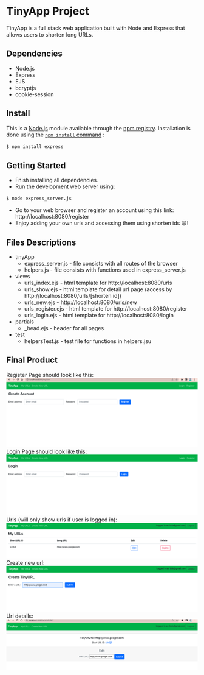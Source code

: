 # TinyApp Project

TinyApp is a full stack web application built with Node and Express that allows users to shorten long URLs.

## Dependencies

- Node.js
- Express
- EJS
- bcryptjs
- cookie-session
## Install

This is a [Node.js](https://nodejs.org/en/) module available through the
[npm registry](https://www.npmjs.com/). Installation is done using the
[`npm install` command](https://docs.npmjs.com/getting-started/installing-npm-packages-locally) :

```sh
$ npm install express
```

## Getting Started

- Fnish installing all dependencies.
- Run the development web server using:
```sh
$ node express_server.js
```
- Go to your web browser and register an account using this link: http://localhost:8080/register
- Enjoy adding your own urls and accessing them using shorten ids 😄!

## Files Descriptions
  - tinyApp
    - express_server.js - file consists with all routes of the browser
    - helpers.js - file consists with functions used in express_server.js
- views
  - urls_index.ejs - html template for http://localhost:8080/urls
  - urls_show.ejs - html template for detail url page (access by http://localhost:8080/urls/[shorten id])
  - urls_new.ejs - http://localhost:8080/urls/new
  - urls_register.ejs - html template for http://localhost:8080/register
  - urls_login.ejs - html template for http://localhost:8080/login
- partials
  - _head.ejs - header for all pages
- test
  - helpersTest.js - test file for functions in helpers.jsu
## Final Product
Register Page should look like this:
!["Register page"](https://github.com/biancafu/tinyapp/blob/master/docs/register%20account.png)
Login Page should look like this:
!["Login page"](https://github.com/biancafu/tinyapp/blob/master/docs/log%20in.png)
Urls (will only show urls if user is logged in):
!["urls page"](https://github.com/biancafu/tinyapp/blob/master/docs/urls%20page.png)
Create new url:
!["new url page"](https://github.com/biancafu/tinyapp/blob/master/docs/adding%20new%20url.png)
Url details:
!["url detail page"](https://github.com/biancafu/tinyapp/blob/master/docs/url%20detail%20page.png)


